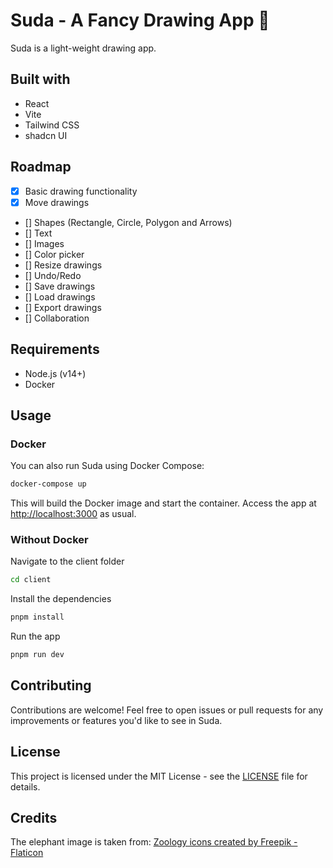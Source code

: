 # Suda - A Fancy Drawing App 🎨

Suda is a light-weight drawing app.

## Built with
- React
- Vite
- Tailwind CSS
- shadcn UI

## Roadmap
- [x] Basic drawing functionality
- [x] Move drawings
- [] Shapes (Rectangle, Circle, Polygon and Arrows)
- [] Text
- [] Images
- [] Color picker
- [] Resize drawings
- [] Undo/Redo
- [] Save drawings
- [] Load drawings
- [] Export drawings
- [] Collaboration



## Requirements

- Node.js (v14+)
- Docker

## Usage

### Docker

You can also run Suda using Docker Compose:

```bash
docker-compose up
```

This will build the Docker image and start the container. Access the app at [http://localhost:3000](http://localhost:3000) as usual.

### Without Docker
Navigate to the client folder
```bash
cd client
```
Install the dependencies
```bash
pnpm install
```
Run the app
```bash
pnpm run dev
```


## Contributing

Contributions are welcome! Feel free to open issues or pull requests for any improvements or features you'd like to see in Suda.

## License

This project is licensed under the MIT License - see the [LICENSE](LICENSE) file for details.

## Credits
The elephant image is taken from: [Zoology icons created by Freepik - Flaticon](https://www.flaticon.com/free-icons/zoology)
